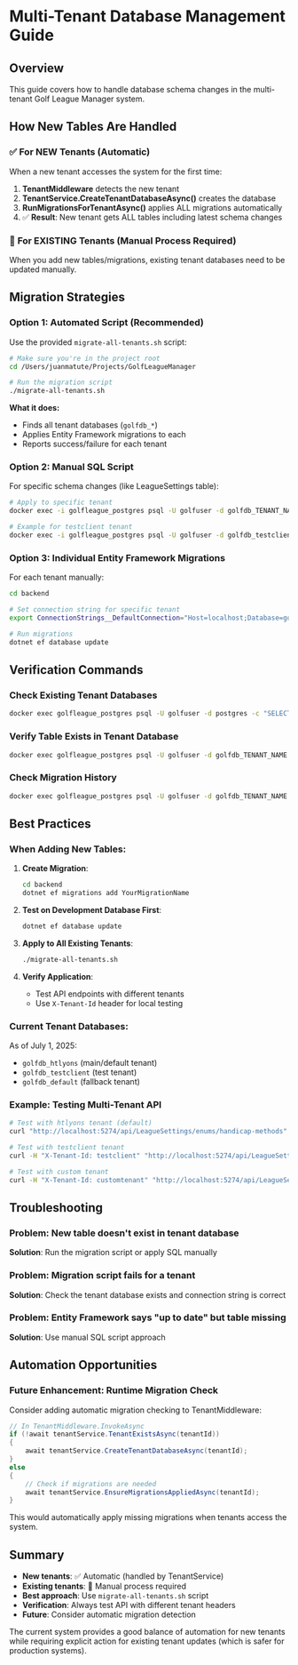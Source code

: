 # Multi-Tenant Database Management Guide

## Overview
This guide covers how to handle database schema changes in the multi-tenant Golf League Manager system.

## How New Tables Are Handled

### ✅ **For NEW Tenants** (Automatic)
When a new tenant accesses the system for the first time:
1. **TenantMiddleware** detects the new tenant
2. **TenantService.CreateTenantDatabaseAsync()** creates the database
3. **RunMigrationsForTenantAsync()** applies ALL migrations automatically
4. ✅ **Result**: New tenant gets ALL tables including latest schema changes

### 🔧 **For EXISTING Tenants** (Manual Process Required)

When you add new tables/migrations, existing tenant databases need to be updated manually.

## Migration Strategies

### **Option 1: Automated Script (Recommended)**

Use the provided `migrate-all-tenants.sh` script:

```bash
# Make sure you're in the project root
cd /Users/juanmatute/Projects/GolfLeagueManager

# Run the migration script
./migrate-all-tenants.sh
```

**What it does:**
- Finds all tenant databases (`golfdb_*`)
- Applies Entity Framework migrations to each
- Reports success/failure for each tenant

### **Option 2: Manual SQL Script**

For specific schema changes (like LeagueSettings table):

```bash
# Apply to specific tenant
docker exec -i golfleague_postgres psql -U golfuser -d golfdb_TENANT_NAME < backend/create_league_settings_table.sql

# Example for testclient tenant
docker exec -i golfleague_postgres psql -U golfuser -d golfdb_testclient < backend/create_league_settings_table.sql
```

### **Option 3: Individual Entity Framework Migrations**

For each tenant manually:

```bash
cd backend

# Set connection string for specific tenant
export ConnectionStrings__DefaultConnection="Host=localhost;Database=golfdb_TENANT_NAME;Username=golfuser;Password=golfpassword"

# Run migrations
dotnet ef database update
```

## Verification Commands

### Check Existing Tenant Databases
```bash
docker exec golfleague_postgres psql -U golfuser -d postgres -c "SELECT datname FROM pg_database WHERE datname LIKE 'golfdb_%';"
```

### Verify Table Exists in Tenant Database
```bash
docker exec golfleague_postgres psql -U golfuser -d golfdb_TENANT_NAME -c "\dt" | grep TABLE_NAME
```

### Check Migration History
```bash
docker exec golfleague_postgres psql -U golfuser -d golfdb_TENANT_NAME -c "SELECT \"MigrationId\" FROM \"__EFMigrationsHistory\" ORDER BY \"MigrationId\";"
```

## Best Practices

### **When Adding New Tables:**

1. **Create Migration**: 
   ```bash
   cd backend
   dotnet ef migrations add YourMigrationName
   ```

2. **Test on Development Database First**:
   ```bash
   dotnet ef database update
   ```

3. **Apply to All Existing Tenants**:
   ```bash
   ./migrate-all-tenants.sh
   ```

4. **Verify Application**:
   - Test API endpoints with different tenants
   - Use `X-Tenant-Id` header for local testing

### **Current Tenant Databases:**
As of July 1, 2025:
- `golfdb_htlyons` (main/default tenant)
- `golfdb_testclient` (test tenant)
- `golfdb_default` (fallback tenant)

### **Example: Testing Multi-Tenant API**

```bash
# Test with htlyons tenant (default)
curl "http://localhost:5274/api/LeagueSettings/enums/handicap-methods"

# Test with testclient tenant
curl -H "X-Tenant-Id: testclient" "http://localhost:5274/api/LeagueSettings/enums/handicap-methods"

# Test with custom tenant
curl -H "X-Tenant-Id: customtenant" "http://localhost:5274/api/LeagueSettings/enums/handicap-methods"
```

## Troubleshooting

### **Problem**: New table doesn't exist in tenant database
**Solution**: Run the migration script or apply SQL manually

### **Problem**: Migration script fails for a tenant
**Solution**: Check the tenant database exists and connection string is correct

### **Problem**: Entity Framework says "up to date" but table missing
**Solution**: Use manual SQL script approach

## Automation Opportunities

### **Future Enhancement**: Runtime Migration Check
Consider adding automatic migration checking to TenantMiddleware:

```csharp
// In TenantMiddleware.InvokeAsync
if (!await tenantService.TenantExistsAsync(tenantId))
{
    await tenantService.CreateTenantDatabaseAsync(tenantId);
}
else
{
    // Check if migrations are needed
    await tenantService.EnsureMigrationsAppliedAsync(tenantId);
}
```

This would automatically apply missing migrations when tenants access the system.

## Summary

- **New tenants**: ✅ Automatic (handled by TenantService)
- **Existing tenants**: 🔧 Manual process required
- **Best approach**: Use `migrate-all-tenants.sh` script
- **Verification**: Always test API with different tenant headers
- **Future**: Consider automatic migration detection

The current system provides a good balance of automation for new tenants while requiring explicit action for existing tenant updates (which is safer for production systems).
